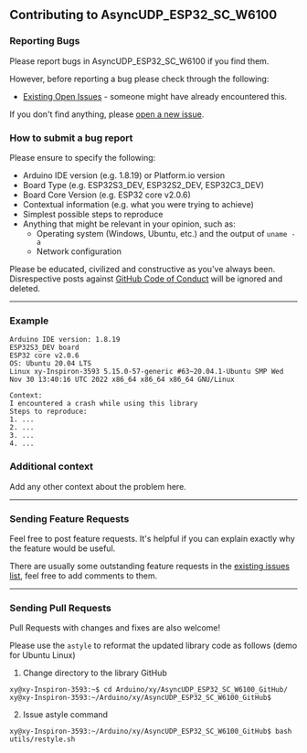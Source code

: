 ## Contributing to AsyncUDP_ESP32_SC_W6100

### Reporting Bugs

Please report bugs in AsyncUDP_ESP32_SC_W6100 if you find them.

However, before reporting a bug please check through the following:

* [Existing Open Issues](https://github.com/khoih-prog/AsyncUDP_ESP32_SC_W6100/issues) - someone might have already encountered this.

If you don't find anything, please [open a new issue](https://github.com/khoih-prog/AsyncUDP_ESP32_SC_W6100/issues/new).

### How to submit a bug report

Please ensure to specify the following:

* Arduino IDE version (e.g. 1.8.19) or Platform.io version
* Board Type (e.g. ESP32S3_DEV, ESP32S2_DEV, ESP32C3_DEV)
* Board Core Version (e.g. ESP32 core v2.0.6)
* Contextual information (e.g. what you were trying to achieve)
* Simplest possible steps to reproduce
* Anything that might be relevant in your opinion, such as:
  * Operating system (Windows, Ubuntu, etc.) and the output of `uname -a`
  * Network configuration


Please be educated, civilized and constructive as you've always been. Disrespective posts against [GitHub Code of Conduct](https://docs.github.com/en/site-policy/github-terms/github-event-code-of-conduct) will be ignored and deleted.

---

### Example

```
Arduino IDE version: 1.8.19
ESP32S3_DEV board
ESP32 core v2.0.6
OS: Ubuntu 20.04 LTS
Linux xy-Inspiron-3593 5.15.0-57-generic #63~20.04.1-Ubuntu SMP Wed Nov 30 13:40:16 UTC 2022 x86_64 x86_64 x86_64 GNU/Linux

Context:
I encountered a crash while using this library
Steps to reproduce:
1. ...
2. ...
3. ...
4. ...
```

### Additional context

Add any other context about the problem here.

---

### Sending Feature Requests

Feel free to post feature requests. It's helpful if you can explain exactly why the feature would be useful.

There are usually some outstanding feature requests in the [existing issues list](https://github.com/khoih-prog/AsyncUDP_ESP32_SC_W6100/issues?q=is%3Aopen+is%3Aissue+label%3Aenhancement), feel free to add comments to them.

---

### Sending Pull Requests

Pull Requests with changes and fixes are also welcome!

Please use the `astyle` to reformat the updated library code as follows (demo for Ubuntu Linux)

1. Change directory to the library GitHub

```
xy@xy-Inspiron-3593:~$ cd Arduino/xy/AsyncUDP_ESP32_SC_W6100_GitHub/
xy@xy-Inspiron-3593:~/Arduino/xy/AsyncUDP_ESP32_SC_W6100_GitHub$
```

2. Issue astyle command

```
xy@xy-Inspiron-3593:~/Arduino/xy/AsyncUDP_ESP32_SC_W6100_GitHub$ bash utils/restyle.sh
```

